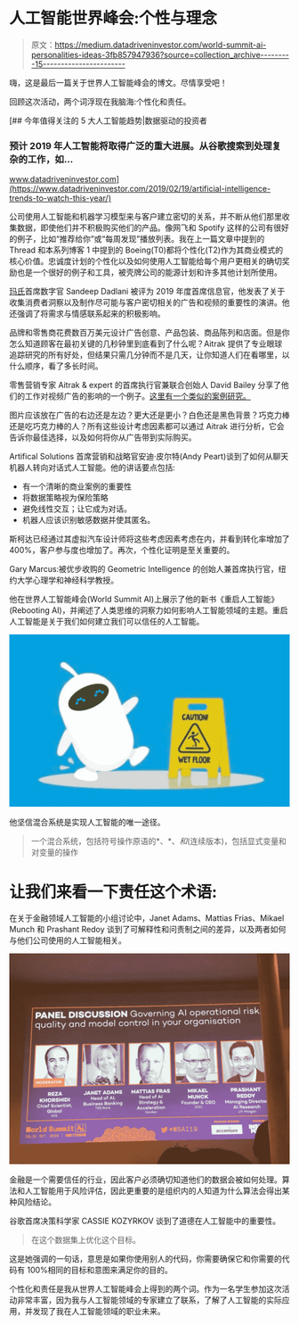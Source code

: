 # 人工智能世界峰会:个性与理念

> 原文：<https://medium.datadriveninvestor.com/world-summit-ai-personalities-ideas-3fb857947936?source=collection_archive---------15----------------------->

嗨，这是最后一篇关于世界人工智能峰会的博文。尽情享受吧！

回顾这次活动，两个词浮现在我脑海:个性化和责任。

[](https://www.datadriveninvestor.com/2019/02/19/artificial-intelligence-trends-to-watch-this-year/) [## 今年值得关注的 5 大人工智能趋势|数据驱动的投资者

### 预计 2019 年人工智能将取得广泛的重大进展。从谷歌搜索到处理复杂的工作，如…

www.datadriveninvestor.com](https://www.datadriveninvestor.com/2019/02/19/artificial-intelligence-trends-to-watch-this-year/) 

公司使用人工智能和机器学习模型来与客户建立密切的关系，并不断从他们那里收集数据，即使他们并不积极购买他们的产品。像网飞和 Spotify 这样的公司有很好的例子，比如“推荐给你”或“每周发现”播放列表。我在上一篇文章中提到的 Thread 和本系列博客 1 中提到的 Boeing(T0)都将个性化(T2)作为其商业模式的核心价值。忠诚度计划的个性化以及如何使用人工智能给每个用户更相关的确切奖励也是一个很好的例子和工具，被壳牌公司的能源计划和许多其他计划所使用。

[玛氏](https://www.linkedin.com/in/sandeepdadlani)首席数字官 Sandeep Dadlani 被评为 2019 年度首席信息官，他发表了关于收集消费者洞察以及制作尽可能与客户密切相关的广告和视频的重要性的演讲。他还强调了将需求与情感联系起来的积极影响。

品牌和零售商花费数百万美元设计广告创意、产品包装、商品陈列和店面。但是你怎么知道顾客在最初关键的几秒钟里到底看到了什么呢？Aitrak 提供了专业眼球追踪研究的所有好处，但结果只需几分钟而不是几天，让你知道人们在看哪里，以什么顺序，看了多长时间。

零售营销专家 Aitrak & expert 的首席执行官兼联合创始人 David Bailey 分享了他们的工作对视频广告的影响的一个例子。[这里有一个类似的案例研究。](https://static1.squarespace.com/static/5bba4b00d7819e6c095b2223/t/5c3366944fa51ae3f54775ae/1546872511638/Aitrak+%7C+Insight+Report+%7C+Social+Media+Content.pdf)

图片应该放在广告的右边还是左边？更大还是更小？白色还是黑色背景？巧克力棒还是吃巧克力棒的人？所有这些设计考虑因素都可以通过 Aitrak 进行分析，它会告诉你最佳选择，以及如何将你从广告带到实际购买。

Artifical Solutions 首席营销和战略官安迪·皮尔特(Andy Peart)谈到了如何从聊天机器人转向对话式人工智能。他的讲话要点包括:

*   有一个清晰的商业案例的重要性
*   将数据策略视为保险策略
*   避免线性交互；让它成为对话。
*   机器人应该识别敏感数据并使其匿名。

斯柯达已经通过其虚拟汽车设计师将这些考虑因素考虑在内，并看到转化率增加了 400%，客户参与度也增加了。再次，个性化证明是至关重要的。

Gary Marcus:被优步收购的 Geometric Intelligence 的创始人兼首席执行官，纽约大学心理学和神经科学教授。

他在世界人工智能峰会(World Summit AI)上展示了他的新书《重启人工智能》(Rebooting AI)，并阐述了人类思维的洞察力如何影响人工智能领域的主题。重启人工智能是关于我们如何建立我们可以信任的人工智能。

![](img/efee83851ab5532ae8b46f20ffd0d4b8.png)

他坚信混合系统是实现人工智能的唯一途径。

> 一个混合系统，包括符号操作原语的*、*、*和*(连续版本)，包括显式变量和对变量的操作

# 让我们来看一下责任这个术语:

在关于金融领域人工智能的小组讨论中，Janet Adams、Mattias Frias、Mikael Munch 和 Prashant Redoy 谈到了可解释性和问责制之间的差异，以及两者如何与他们公司使用的人工智能相关。

![](img/ea31250e32e50cc6f6bbb020cb79513a.png)

金融是一个需要信任的行业，因此客户必须确切知道他们的数据会被如何处理。算法和人工智能用于风险评估，因此更重要的是组织内的人知道为什么算法会得出某种风险结论。

谷歌首席决策科学家 CASSIE KOZYRKOV 谈到了道德在人工智能中的重要性。

> 在这个数据集上优化这个目标。

这是她强调的一句话，意思是如果你使用别人的代码，你需要确保它和你需要的代码有 100%相同的目标和意图来满足你的目的。

个性化和责任是我从世界人工智能峰会上得到的两个词。作为一名学生参加这次活动非常丰富，因为我与人工智能领域的专家建立了联系，了解了人工智能的实际应用，并发现了我在人工智能领域的职业未来。